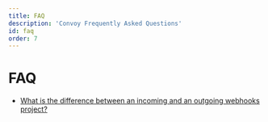 ```yaml
---
title: FAQ
description: 'Convoy Frequently Asked Questions'
id: faq
order: 7
---
```


# FAQ

- [What is the difference between an incoming and an outgoing webhooks project?](/docs/faq/incoming-vs-outgoing)
